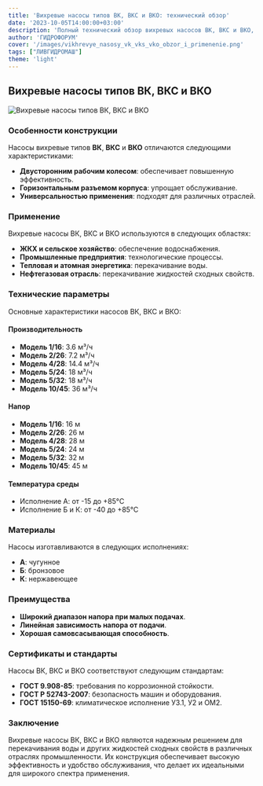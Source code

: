 ```yaml
---
title: 'Вихревые насосы типов ВК, ВКС и ВКО: технический обзор'  
date: '2023-10-05T14:00:00+03:00'
description: 'Полный технический обзор вихревых насосов ВК, ВКС и ВКО, их характеристики, применение и преимущества.'
author: 'ГИДРОФОРУМ'
cover: '/images/vikhrevye_nasosy_vk_vks_vko_obzor_i_primenenie.png'
tags: ["ЛИВГИДРОМАШ"]
theme: 'light'
---
```


## Вихревые насосы типов ВК, ВКС и ВКО

![Вихревые насосы типов ВК, ВКС и ВКО](/images/vikhrevye_nasosy_vk_vks_vko_obzor_i_primenenie.png)

### Особенности конструкции

Насосы вихревые типов **ВК**, **ВКС** и **ВКО** отличаются следующими характеристиками:

- **Двусторонним рабочим колесом**: обеспечивает повышенную эффективность.
- **Горизонтальным разъемом корпуса**: упрощает обслуживание.
- **Универсальностью применения**: подходят для различных отраслей.

### Применение

Вихревые насосы ВК, ВКС и ВКО используются в следующих областях:

- **ЖКХ и сельское хозяйство**: обеспечение водоснабжения.
- **Промышленные предприятия**: технологические процессы.
- **Тепловая и атомная энергетика**: перекачивание воды.
- **Нефтегазовая отрасль**: перекачивание жидкостей сходных свойств.

### Технические параметры

Основные характеристики насосов ВК, ВКС и ВКО:

#### Производительность
- **Модель 1/16**: 3.6 м³/ч
- **Модель 2/26**: 7.2 м³/ч
- **Модель 4/28**: 14.4 м³/ч
- **Модель 5/24**: 18 м³/ч
- **Модель 5/32**: 18 м³/ч
- **Модель 10/45**: 36 м³/ч

#### Напор
- **Модель 1/16**: 16 м
- **Модель 2/26**: 26 м
- **Модель 4/28**: 28 м
- **Модель 5/24**: 24 м
- **Модель 5/32**: 32 м
- **Модель 10/45**: 45 м

#### Температура среды
- Исполнение А: от -15 до +85°C
- Исполнение Б и К: от -40 до +85°C

### Материалы

Насосы изготавливаются в следующих исполнениях:

- **А**: чугунное
- **Б**: бронзовое
- **К**: нержавеющее

### Преимущества

- **Широкий диапазон напора при малых подачах**.
- **Линейная зависимость напора от подачи**.
- **Хорошая самовсасывающая способность**.

### Сертификаты и стандарты

Насосы ВК, ВКС и ВКО соответствуют следующим стандартам:

- **ГОСТ 9.908-85**: требования по коррозионной стойкости.
- **ГОСТ Р 52743-2007**: безопасность машин и оборудования.
- **ГОСТ 15150-69**: климатическое исполнение У3.1, У2 и ОМ2.

### Заключение

Вихревые насосы ВК, ВКС и ВКО являются надежным решением для перекачивания воды и других жидкостей сходных свойств в различных отраслях промышленности. Их конструкция обеспечивает высокую эффективность и удобство обслуживания, что делает их идеальными для широкого спектра применения.